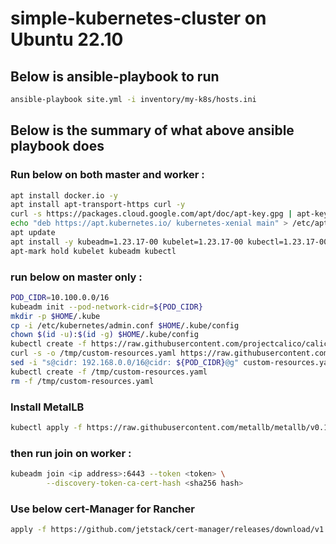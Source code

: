 # simple-kubernetes-cluster on Ubuntu 22.10  

## Below is ansible-playbook to run
```bash
ansible-playbook site.yml -i inventory/my-k8s/hosts.ini
```

## Below is the summary of what above ansible playbook does

### Run below on both master and worker :  
```bash
apt install docker.io -y
apt install apt-transport-https curl -y
curl -s https://packages.cloud.google.com/apt/doc/apt-key.gpg | apt-key add
echo "deb https://apt.kubernetes.io/ kubernetes-xenial main" > /etc/apt/sources.list.d/kubernetes.list
apt update
apt install -y kubeadm=1.23.17-00 kubelet=1.23.17-00 kubectl=1.23.17-00 kubernetes-cni=1.1.1-00
apt-mark hold kubelet kubeadm kubectl
```
  
### run below on master only :  
```bash
POD_CIDR=10.100.0.0/16
kubeadm init --pod-network-cidr=${POD_CIDR}
mkdir -p $HOME/.kube
cp -i /etc/kubernetes/admin.conf $HOME/.kube/config
chown $(id -u):$(id -g) $HOME/.kube/config
kubectl create -f https://raw.githubusercontent.com/projectcalico/calico/v3.25.1/manifests/tigera-operator.yaml
curl -s -o /tmp/custom-resources.yaml https://raw.githubusercontent.com/projectcalico/calico/v3.25.1/manifests/custom-resources.yaml
sed -i "s@cidr: 192.168.0.0/16@cidr: ${POD_CIDR}@g" custom-resources.yaml
kubectl create -f /tmp/custom-resources.yaml
rm -f /tmp/custom-resources.yaml
```

### Install MetalLB
```bash
kubectl apply -f https://raw.githubusercontent.com/metallb/metallb/v0.13.9/config/manifests/metallb-native.yaml
```

### then run join on worker :  
```bash
kubeadm join <ip address>:6443 --token <token> \
        --discovery-token-ca-cert-hash <sha256 hash>
```


### Use below cert-Manager for Rancher  
```bash
apply -f https://github.com/jetstack/cert-manager/releases/download/v1.4.0/cert-manager.yaml
```
